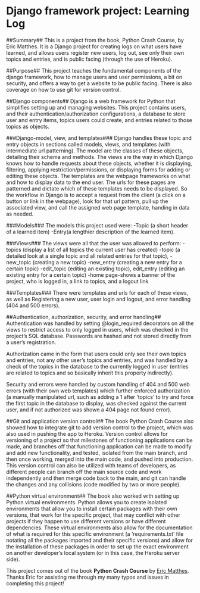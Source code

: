 # Django framework project: Learning Log

##Summary##
This is a project from the book, Python Crash Course, by Eric Matthes. It is a Django project for creating logs on what users have learned, and allows users register new users, log out, see only their own topics and entries, and is public facing (through the use of Heroku).

##Purpose##
This project teaches the fundamental components of the django framework, how to manage users and user permissions, a bit on security, and offers a way to get a website to be public facing.  There is also coverage on how to use git for version control.

##Django components##
Django is a web framework for Python that simplifies setting up and managing websites.  This project contains users, and their authentication/authorization configurations, a database to store user and entry items, topics users could create, and entries related to those topics as objects.  

###Django-model, view, and templates###
Django handles these topic and entry objects in sections called models, views, and templates (with intermediate url patterning).  The model are the classes of these objects, detailing their schema and methods.  The views are the way in which Django knows how to handle requests about these objects, whether it is displaying, filtering, applying restriction/permissions, or displaying forms for adding or editing these objects.  The templates are the webpage frameworks on what and how to display data to the end user.  The urls for these pages are patterned and dictate which of these templates needs to be displayed.  So the workflow in Django is to accept a request from the client (a click on a button or link in the webpage), look for that url pattern, pull up the associated view, and call the assigned web page template, handing in data as needed.

###Models###
The models this project used were:
-Topic (a short header of a learned item)
-Entry(a lengthier description of the learned item).  

###Views###
The views were all that the user was allowed to perform: 
-topics (display a list of all topics the current user has created)
-topic (a detailed look at a single topic and all related entries for that topic),
-new_topic (creating a new topic)
-new_entry (creating a new entry for a certain topic)
-edit_topic (editing an existing topic), edit_entry (editing an existing entry for a certain topic)
-home page-shows a banner of the project, who is logged in, a link to topics, and a logout link

###Templates###
There were templates and urls for each of these views, as well as Registering a new user, user login and logout, and error handling (404 and 500 errors).

##Authentication, authorization, security, and error handling##
Authentication was handled by setting @login_required decorators on all the views to restrict access to only logged in users, which was checked in the project’s SQL database.  Passwords are hashed and not stored directly from a user’s registration.  

Authorization came in the form that users could only see their own topics and entries, not any other user’s topics and entries, and was handled by a check of the topics in the database to the currently logged in user (entries are related to topics and so basically inherit this property indirectly).

Security and errors were handled by custom handling of 404 and 500 web errors (with their own web templates) which further enforced authorization (a manually manipulated url, such as adding a 1 after ‘topics’ to try and force the first topic in the database to display, was checked against the current user, and if not authorized was shown a 404 page not found error).

##Git and application version control##
The book Python Crash Course also showed how to integrate git to add version control to the project, which was also used in pushing the app to Heroku.  Version control allows for versioning of a project so that milestones of functioning applications can be made, and  branches off that functioning application can be made to modify and add new functionality, and tested, isolated from the main branch, and then once working, merged into the main code, and pushed into production.  This version control can also be utilized with teams of developers, as different people can branch off the main source code and work independently and then merge code back to the main, and git can handle the changes and any collisions (code modified by two or more people).  

##Python virtual environment##
The book also worked with setting up Python virtual environments.  Python allows you to create isolated environments that allow you to install certain packages with their own versions, that work for the specific project, that may conflict with other projects if they happen to use different versions or have different dependencies.  These virtual environments also allow for the documentation of what is required for this specific environment (a ‘requirements.txt’ file notating all the packages imported and their specific versions) and allow for the installation of these packages in order to set up the exact environment on another developer’s local system (or in this case, the Heroku server side).

This project comes out of the book **Python Crash Course** by [Eric Matthes](https://github.com/ehmatthes).  Thanks Eric for assisting me through my many typos and issues in completing this project!
